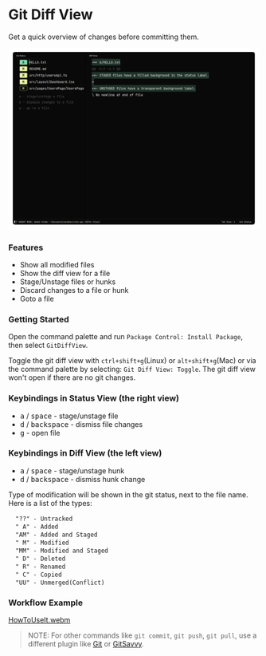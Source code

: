 # Git Diff View

Get a quick overview of changes before committing them.

![Example](img/showcase.png)

### Features

-   Show all modified files
-   Show the diff view for a file
-   Stage/Unstage files or hunks
-   Discard changes to a file or hunk
-   Goto a file

### Getting Started

Open the command palette and run `Package Control: Install Package`, then select `GitDiffView`.

Toggle the git diff view with `ctrl+shift+g`(Linux) or `alt+shift+g`(Mac) or via the command palette by selecting: `Git Diff View: Toggle`.
The git diff view won't open if there are no git changes.


### Keybindings in Status View (the right view)

- <kbd>a</kbd> / <kbd>space</kbd> - stage/unstage file
- <kbd>d</kbd> / <kbd>backspace</kbd> - dismiss file changes
- <kbd>g</kbd> - open file


### Keybindings in Diff View (the left view)

- <kbd>a</kbd> / <kbd>space</kbd> - stage/unstage hunk
- <kbd>d</kbd> / <kbd>backspace</kbd> - dismiss hunk change

Type of modification will be shown in the git status, next to the file name.
Here is a list of the types:

```
  "??" - Untracked
  " A" - Added
  "AM" - Added and Staged
  " M" - Modified
  "MM" - Modified and Staged
  " D" - Deleted
  " R" - Renamed
  " C" - Copied
  "UU" - Unmerged(Conflict)
```

### Workflow Example

[HowToUseIt.webm](https://github.com/predragnikolic/sublime-git-diff-view/assets/22029477/3af9654c-664c-4d0c-94bf-faa6af804e5c)

> NOTE:
For other commands like `git commit`, `git push`, `git pull`, use a different plugin like [Git](https://github.com/kemayo/sublime-text-git) or [GitSavvy](https://github.com/divmain/GitSavvy).
